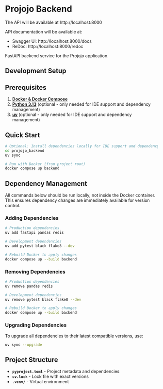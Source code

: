 # Projojo Backend

The API will be available at http://localhost:8000

API documentation will be available at:
- Swagger UI: http://localhost:8000/docs
- ReDoc: http://localhost:8000/redoc

FastAPI backend service for the Projojo application.

## Development Setup

## Prerequisites

1. **[Docker & Docker Compose](https://www.docker.com/get-started/)**
2. **[Python 3.13](https://www.python.org/downloads/)** (optional - only needed for IDE support and dependency management)
3. **[uv](https://docs.astral.sh/uv/getting-started/installation/)** (optional - only needed for IDE support and dependency management)

## Quick Start
```bash
# Optional: Install dependencies locally for IDE support and dependency management
cd projojo_backend
uv sync

# Run with Docker (from project root)
docker compose up backend
```

## Dependency Management

All commands below should be run locally, not inside the Docker container. This ensures dependency changes are immediately available for version control.

### Adding Dependencies
```bash
# Production dependencies
uv add fastapi pandas redis

# Development dependencies
uv add pytest black flake8 --dev

# Rebuild Docker to apply changes
docker compose up --build backend
```

### Removing Dependencies
```bash
# Production dependencies
uv remove pandas redis

# Development dependencies
uv remove pytest black flake8 --dev

# Rebuild Docker to apply changes
docker compose up --build backend
```

### Upgrading Dependencies
To upgrade all dependencies to their latest compatible versions, use:
```bash
uv sync --upgrade
```

## Project Structure

- **`pyproject.toml`** - Project metadata and dependencies
- **`uv.lock`** - Lock file with exact versions
- **`.venv/`** - Virtual environment
